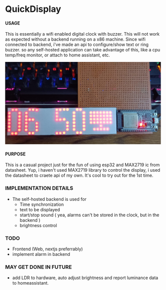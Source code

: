 # QuickDisplay

#### USAGE
This is essentially a wifi enabled digital clock with buzzer. This will not work as expected without a backend running on a x86 machine.
Since wifi connected to backend, i've made an api to configure/show text or ring buzzer. so any self-hosted application can take advantage of this, like a cpu temp/freq monitor, or attach to home assistant, etc.

![An image is supposed to be here](./demo.jpg "DEMO")

#### PURPOSE
This is a casual project just for the fun of using esp32 and MAX2719 ic from datasheet. Yup, i haven't used MAX2719 library to control the display, i used the datasheet to craete api of my own. It's cool to try out for the 1st time.

### IMPLEMENTATION DETAILS
* The self-hosted backend is used for 
    * Time synchronization
    * text to be displayed
    * start/stop sound ( yea, alarms can't be stored in the clock, but in the backend )
    * brightness control

### TODO
* Frontend (Web, nextjs preferrably)
* implement alarm in backend

### MAY GET DONE IN FUTURE
* add LDR to hardware, auto adjust brightness and report luminance data to homeassistant.
